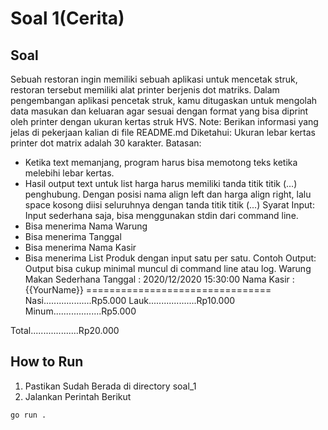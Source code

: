 # Soal 1(Cerita)

## Soal

Sebuah restoran ingin memiliki sebuah aplikasi untuk mencetak struk, restoran tersebut memiliki alat printer berjenis dot matriks. Dalam pengembangan aplikasi pencetak struk, kamu ditugaskan untuk mengolah data masukan dan keluaran agar sesuai dengan format yang bisa diprint oleh printer dengan ukuran kertas struk HVS.
Note: Berikan informasi yang jelas di pekerjaan kalian di file README.md
Diketahui:
Ukuran lebar kertas printer dot matrix adalah 30 karakter.
Batasan:
- Ketika text memanjang, program harus bisa memotong teks ketika melebihi lebar kertas.
- Hasil output text untuk list harga harus memiliki tanda titik titik (…) penghubung. Dengan posisi nama align left dan harga align right, lalu space kosong diisi seluruhnya dengan tanda titik titik (...)
Syarat Input:
Input sederhana saja, bisa menggunakan stdin dari command line.
- Bisa menerima Nama Warung
- Bisa menerima Tanggal
- Bisa menerima Nama Kasir
- Bisa menerima List Produk dengan input satu per satu.
Contoh Output:
Output bisa cukup minimal muncul di command line atau log.
     Warung Makan Sederhana
Tanggal :	2020/12/2020 15:30:00
Nama Kasir : 	    {{YourName}}
================================
Nasi...................Rp5.000
Lauk...................Rp10.000
Minum...................Rp5.000

Total...................Rp20.000


## How to Run 

1. Pastikan Sudah Berada di directory soal_1
2. Jalankan Perintah Berikut

```
go run .
```



